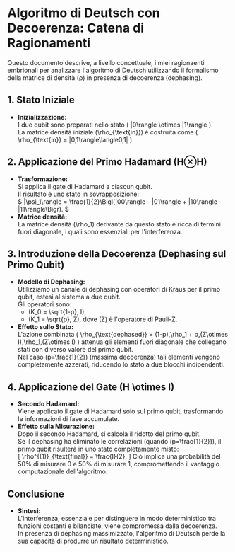 # Algoritmo di Deutsch con Decoerenza: Catena di Ragionamenti

Questo documento descrive, a livello concettuale, i miei ragionaenti embrionali  per analizzare l'algoritmo di Deutsch utilizzando il formalismo della matrice di densità (ρ) in presenza di decoerenza (dephasing).

## 1. Stato Iniziale
- **Inizializzazione:**  
  I due qubit sono preparati nello stato \( |0\rangle \otimes |1\rangle \).  
  La matrice densità iniziale \(\rho_{\text{in}}\) è costruita come \( \rho_{\text{in}} = |0,1\rangle\langle0,1| \).

## 2. Applicazione del Primo Hadamard (H⊗H)
- **Trasformazione:**  
  Si applica il gate di Hadamard a ciascun qubit.  
  Il risultato è uno stato in sovrapposizione:  
  $
  |\psi_1\rangle = \frac{1}{2}\Bigl(|00\rangle - |01\rangle + |10\rangle - |11\rangle\Bigr).
  $
- **Matrice densità:**  
  La matrice densità \(\rho_1\) derivante da questo stato è ricca di termini fuori diagonale, i quali sono essenziali per l'interferenza.

## 3. Introduzione della Decoerenza (Dephasing sul Primo Qubit)
- **Modello di Dephasing:**  
  Utilizziamo un canale di dephasing con operatori di Kraus per il primo qubit, estesi al sistema a due qubit.  
  Gli operatori sono:
  - \(K_0 = \sqrt{1-p}\, I\),
  - \(K_1 = \sqrt{p}\, Z\), dove \(Z\) è l'operatore di Pauli-Z.
- **Effetto sullo Stato:**  
  L'azione combinata \( \rho_{\text{dephased}} = (1-p)\,\rho_1 + p\,(Z\otimes I)\,\rho_1\,(Z\otimes I) \)
  attenua gli elementi fuori diagonale che collegano stati con diverso valore del primo qubit.  
  Nel caso \(p=\frac{1}{2}\) (massima decoerenza) tali elementi vengono completamente azzerati, riducendo lo stato a due blocchi indipendenti.

## 4. Applicazione del Gate \(H \otimes I\)
- **Secondo Hadamard:**  
  Viene applicato il gate di Hadamard solo sul primo qubit, trasformando le informazioni di fase accumulate.
- **Effetto sulla Misurazione:**  
  Dopo il secondo Hadamard, si calcola il ridotto del primo qubit.  
  Se il dephasing ha eliminato le correlazioni (quando \(p=\frac{1}{2}\)), il primo qubit risulterà in uno stato completamente misto:  
  \[
  \rho^{(1)}_{\text{final}} = \frac{I}{2}.
  \]
  Ciò implica una probabilità del 50% di misurare 0 e 50% di misurare 1, compromettendo il vantaggio computazionale dell'algoritmo.

## Conclusione
- **Sintesi:**  
  L'interferenza, essenziale per distinguere in modo deterministico tra funzioni costanti e bilanciate, viene compromessa dalla decoerenza.  
  In presenza di dephasing massimizzato, l'algoritmo di Deutsch perde la sua capacità di produrre un risultato deterministico.
